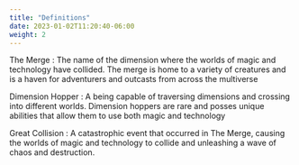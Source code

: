 ```yaml
---
title: "Definitions"
date: 2023-01-02T11:20:40-06:00
weight: 2
---
```


The Merge
: The name of the dimension where the worlds of magic and technology have collided. The merge is home to a variety of creatures and is a haven for adventurers and outcasts from across the multiverse

Dimension Hopper
: A being capable of traversing dimensions and crossing into different worlds. Dimension hoppers are rare and posses unique abilities that allow them to use both magic and technology

Great Collision
: A catastrophic event that occurred in The Merge, causing the worlds of magic and technology to collide and unleashing a wave of chaos and destruction.
